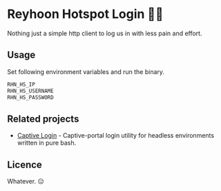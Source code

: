 # Reyhoon Hotspot Login 🤦🏻‍

Nothing just a simple http client to log us in with less pain and effort.


## Usage

Set following environment variables and run the binary.

```bash
RHN_HS_IP
RHN_HS_USERNAME
RHN_HS_PASSWORD
```

## Related projects

- [Captive Login](https://github.com/authq/captive-login) - Captive-portal login utility for headless environments written in pure bash.

## Licence

Whatever. 😑
